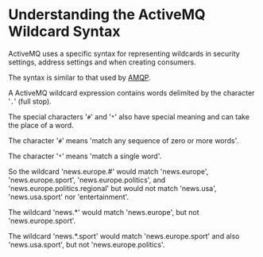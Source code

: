 # Understanding the ActiveMQ Wildcard Syntax

ActiveMQ uses a specific syntax for representing wildcards in security
settings, address settings and when creating consumers.

The syntax is similar to that used by [AMQP](http://www.amqp.org).

A ActiveMQ wildcard expression contains words delimited by the character
'`.`' (full stop).

The special characters '`#`' and '`*`' also have special meaning and can
take the place of a word.

The character '`#`' means 'match any sequence of zero or more words'.

The character '`*`' means 'match a single word'.

So the wildcard 'news.europe.\#' would match 'news.europe',
'news.europe.sport', 'news.europe.politics', and
'news.europe.politics.regional' but would not match 'news.usa',
'news.usa.sport' nor 'entertainment'.

The wildcard 'news.\*' would match 'news.europe', but not
'news.europe.sport'.

The wildcard 'news.\*.sport' would match 'news.europe.sport' and also
'news.usa.sport', but not 'news.europe.politics'.
